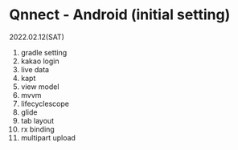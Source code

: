 # Qnnect - Android (initial setting)
2022.02.12(SAT)
1. gradle setting
  1. kakao login
  2. live data
  3. kapt
  4. view model
  5. mvvm
  6. lifecyclescope
  7. glide
  8. tab layout
  9. rx binding
  10. multipart upload
